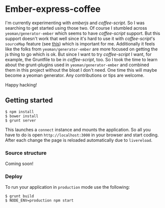 
# Ember-express-coffee

  I'm currently experimenting with *emberjs* and *coffee-script*.  So
  I was searching to get started using those two.  Of course I
  stumbled across `yeoman/generator-ember` which seems to have
  *coffee-script* support.  But this support doesn't work that well
  since it's hard to use it with *coffee-script*'s `sourceMap` feature
  (see
  [this](http://mikefowler.me/2013/10/28/coffeescript-source-maps-with-yeoman/))
  which is important for me.  Additionally it feels like the folks
  from `yeoman/generator-ember` are more focused on getting the js
  thing to go which is ok.  But since I want to try *coffee-script* I
  want, for example, the Gruntfile to be in *coffee-script*, too.  So
  I took the time to learn about the grunt-plugins used in
  `yeoman/generator-ember` and combined them in this project without
  the bloat I don't need.  One time this will maybe become a yeoman
  generator.  Any contributions or tips are welcome.

  Happy hacking!

## Getting started

    $ npm install
    $ bower install
    $ grunt server

  This launches a `connect` instance and mounts the application.  So
  all you have to do is open `http://localhost:3000` in your browser
  and start coding.  After each change the page is reloaded
  automatically due to `livereload`.

### Source structure

  Coming soon!

### Deploy

  To run your application in `production` mode use the following:

    $ grunt build
    $ NODE_ENV=production npm start
